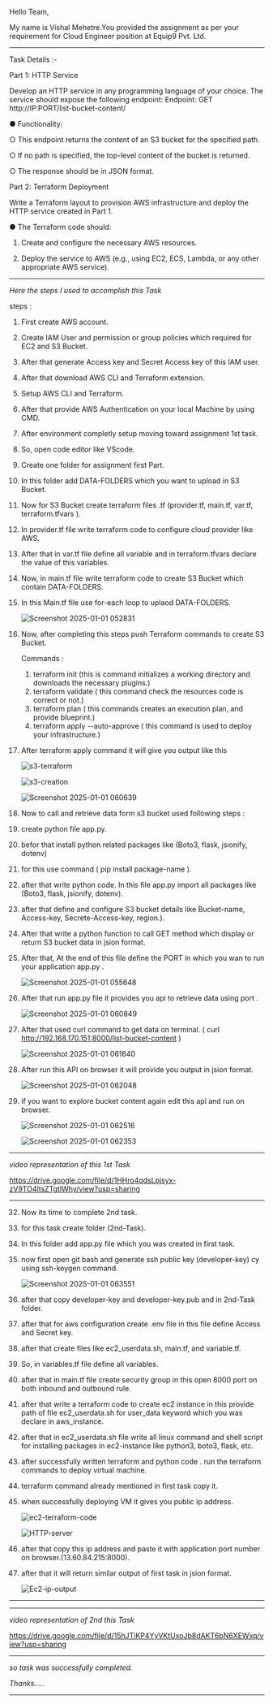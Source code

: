 Hello Team,

My name is Vishal Mehetre.You provided the assignment as per your requirement for Cloud Engineer position at Equip9 Pvt. Ltd.
************************************************************************************************************************************************************************************************************************
Task Details :-

Part 1: HTTP Service 

Develop an HTTP service in any programming language of your choice. The service should 
expose the following endpoint: 
Endpoint: GET http://IP:PORT/list-bucket-content/<path> 

● Functionality: 

○ This endpoint returns the content of an S3 bucket for the specified path. 

○ If no path is specified, the top-level content of the bucket is returned. 

○ The response should be in JSON format. 

Part 2: Terraform Deployment 

Write a Terraform layout to provision AWS infrastructure and deploy the HTTP service 
created in Part 1. 

● The Terraform code should: 

1. Create and configure the necessary AWS resources.
   
3. Deploy the service to AWS (e.g., using EC2, ECS, Lambda, or any other 
appropriate AWS service).

************************************************************************************************************************************************************************************************************************

 *Here the steps I used to accomplish this Task*

 steps :

1. First create AWS account.
2. Create IAM User and permission or group policies which required for EC2 and S3 Bucket.
3. After that generate Access key and Secret Access key of this IAM user.
4. After that download AWS CLI and Terraform extension.
5. Setup AWS CLI and Terraform.
6. After that provide AWS Authentication on your local Machine by using CMD.
7. After environment completly setup moving toward assignment 1st task.
8. So, open code editor like VScode.
9. Create one folder for assignment first Part.
10. In this folder add DATA-FOLDERS which you want to upload in S3 Bucket.
11. Now for S3 Bucket create terraform files .tf (provider.tf, main.tf, var.tf, terraform.tfvars ).
12. In provider.tf file write terraform code to configure cloud provider like AWS.
13. After that in var.tf file define all variable and in terraform.tfvars declare the value of this variables.
14. Now, in main.tf file write terraform code to create S3 Bucket which contain DATA-FOLDERS.
15. In this Main.tf file use for-each loop to uplaod DATA-FOLDERS.

      ![Screenshot 2025-01-01 052831](https://github.com/user-attachments/assets/e4a6e262-6b88-42f4-b030-5bf7808be4cf)


16. Now, after completing this steps push Terraform commands to create S3 Bucket.

    Commands :
    
    1) terraform init  (this is command initializes a working directory and downloads the necessary plugins.)
    2) terraform validate ( this command check the resources code is correct or not.)
    4) terraform plan ( this commands creates an execution plan, and provide blueprint.)
    5) terraform apply --auto-approve ( this command is used to deploy your infrastructure.)
   
17. After terraform apply command it will give you output like this

    ![s3-terraform](https://github.com/user-attachments/assets/42cb04e2-c9d3-4eb8-b066-7d4eae0a7552)



    ![s3-creation](https://github.com/user-attachments/assets/e6a2ad92-a62e-4c12-90eb-998b29532411)



    ![Screenshot 2025-01-01 060639](https://github.com/user-attachments/assets/0997aaab-cb20-4077-9955-50cee97ad8e4)




19. Now to call and retrieve data form s3 bucket used following steps :
20. create python file app.py.
21. befor that install python related packages like (Boto3, flask, jsionify, dotenv)
22. for this use command ( pip install package-name ).
23. after that write python code. In this file app.py import all packages like (Boto3, flask, jsionify, dotenv).
24. after that define and configure S3 bucket details like Bucket-name, Access-key, Secrete-Access-key, region.).
25. After that write a python function to call GET method which display or return S3 bucket data in jsion format.
26. After that, At the end of this file define the PORT in which you wan to run your application app.py .


     ![Screenshot 2025-01-01 055648](https://github.com/user-attachments/assets/9e2023a6-6d60-4c56-8a2a-daa2bc1a2c38)



27. After that run app.py file it provides you api to retrieve data using port .


    ![Screenshot 2025-01-01 060849](https://github.com/user-attachments/assets/e7af821a-6ac7-484b-9ad3-567467c5f10f)



28. After that used curl command to get data on terminal. ( curl http://192.168.170.151:8000/list-bucket-content )


    ![Screenshot 2025-01-01 061640](https://github.com/user-attachments/assets/a35dad27-5264-4972-8ec6-02ae1a1bc05e)


29. After run this API on browser it will provide you output in jsion format.
    

    ![Screenshot 2025-01-01 062048](https://github.com/user-attachments/assets/9cda627e-d1e2-4eb6-839b-d7bfc6cd650b)
    

31. if you want to explore bucket content again edit this api and run on browser.
    

    ![Screenshot 2025-01-01 062516](https://github.com/user-attachments/assets/a603605f-5e95-45ef-b773-f4c7220c7e43)


    ![Screenshot 2025-01-01 062353](https://github.com/user-attachments/assets/639ae385-f2e6-4539-a858-54d1327786e2)



*********************************************************************************************************************************************************************************************************************************************



*video representation of this 1st Task*


https://drive.google.com/file/d/1HHro4qdsLpjsyx-zV9TO4ltsZTgtIWhy/view?usp=sharing




*********************************************************************************************************************************************************************************************************************************************


32. Now its time to complete 2nd task.
33. for this task create folder (2nd-Task).
34. In this folder add app.py file which you was created in first task.
35. now first open git bash and generate ssh public key (developer-key) cy using ssh-keygen command.


    ![Screenshot 2025-01-01 063551](https://github.com/user-attachments/assets/43cb0556-1121-4426-a75e-a8610f94c484)



36. after that copy developer-key and developer-key.pub and in 2nd-Task folder.
37. after that for aws configuration create .env file in this file define Access and Secret key.
38. after that create files like ec2_userdata.sh, main.tf, and variable.tf.
39. So, in variables.tf file define all variables.
40. after that in main.tf file create security group in this open 8000 port on both inbound and outbound rule.
41. after that write a terraform code to create ec2 instance in this provide path of file ec2_userdata.sh for user_data keyword which you was declare in aws_instance.
42. after that in ec2_userdata.sh file  write all linux command and shell script for installing packages in ec2-instance like python3, boto3, flask, etc.
43. after successfully written terraform and python code . run the terraform commands to deploy virtual machine.
44. terraform command already mentioned in first task copy it.
45. when successfully deploying VM it gives you public ip address.


    ![ec2-terraform-code](https://github.com/user-attachments/assets/cc110f1e-ade0-4e0c-bdd5-ff4da637542e)




    ![HTTP-server](https://github.com/user-attachments/assets/2bddb17b-2653-4120-bd8d-29bb2e8c162b)


46. after that copy this ip address and paste it with application port number on browser.(13.60.84.215:8000).
47. after that it will return similar output of first task in jsion format.

    ![Ec2-ip-output](https://github.com/user-attachments/assets/8410eab3-dd03-4802-9d22-5276bcdc055e)





*********************************************************************************************************************************************************************************************************************************************
******************************************************************************************************************************************************************************************************************************************************************************************************************************************************************************************************************************************************************************************


*video representation of 2nd this Task*


https://drive.google.com/file/d/15hJTiKP4YyVKtUxoJb8dAKT6bN6XEWxq/view?usp=sharing




*********************************************************************************************************************************************************************************************************************************************

*so task was successfully completed.*

*Thanks.....*

    
 














    


 
 ***********************************************************************************************************************************************************************************************************************






